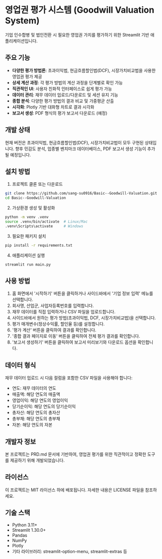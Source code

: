# 영업권 평가 시스템 (Goodwill Valuation System)

기업 인수합병 및 법인전환 시 필요한 영업권 가치를 평가하기 위한 Streamlit 기반 애플리케이션입니다.

## 주요 기능

* **다양한 평가 방법론**: 초과이익법, 현금흐름할인법(DCF), 시장가치비교법을 사용한 영업권 평가 제공
* **상세 계산 과정**: 각 평가 방법의 계산 과정을 단계별로 확인 가능
* **직관적인 UI**: 사용자 친화적 인터페이스로 쉽게 평가 가능
* **데이터 관리**: 재무 데이터 업로드/다운로드 및 세션 유지 기능
* **종합 분석**: 다양한 평가 방법의 결과 비교 및 가중평균 산출
* **시각화**: Plotly 기반 대화형 차트로 결과 시각화
* **보고서 생성**: PDF 형식의 평가 보고서 다운로드 (예정)

## 개발 상태

현재 버전은 초과이익법, 현금흐름할인법(DCF), 시장가치비교법이 모두 구현된 상태입니다.
향후 민감도 분석, 업종별 벤치마크 데이터베이스, PDF 보고서 생성 기능이 추가될 예정입니다.

## 설치 방법

1. 프로젝트 클론 또는 다운로드

```bash
git clone https://github.com/sang-su0916/Basic--Goodwill-Valuation.git
cd Basic--Goodwill-Valuation
```

2. 가상환경 생성 및 활성화

```bash
python -m venv .venv
source .venv/bin/activate  # Linux/Mac
.venv\Scripts\activate     # Windows
```

3. 필요한 패키지 설치

```bash
pip install -r requirements.txt
```

4. 애플리케이션 실행

```bash
streamlit run main.py
```

## 사용 방법

1. 홈 화면에서 '시작하기' 버튼을 클릭하거나 사이드바에서 '기업 정보 입력' 메뉴를 선택합니다.
2. 회사명, 산업군, 사업자등록번호를 입력합니다.
3. 재무 데이터를 직접 입력하거나 CSV 파일을 업로드합니다.
4. 사이드바에서 원하는 평가 방법(초과이익법, DCF, 시장가치비교법)을 선택합니다.
5. 평가 매개변수(정상수익률, 할인율 등)를 설정합니다.
6. '평가 계산' 버튼을 클릭하여 결과를 확인합니다.
7. '종합 결과 페이지로 이동' 버튼을 클릭하여 전체 평가 결과를 확인합니다.
8. '보고서 생성하기' 버튼을 클릭하여 보고서 미리보기와 다운로드 옵션을 확인합니다.

## 데이터 형식

재무 데이터 업로드 시 다음 컬럼을 포함한 CSV 파일을 사용해야 합니다:

- 연도: 재무 데이터의 연도
- 매출액: 해당 연도의 매출액
- 영업이익: 해당 연도의 영업이익
- 당기순이익: 해당 연도의 당기순이익
- 총자산: 해당 연도의 총자산
- 총부채: 해당 연도의 총부채
- 자본: 해당 연도의 자본

## 개발자 정보

본 프로젝트는 PRD.md 문서에 기반하여, 영업권 평가를 위한 직관적이고 정확한 도구를 제공하기 위해 개발되었습니다.

## 라이선스

이 프로젝트는 MIT 라이선스 하에 배포됩니다. 자세한 내용은 LICENSE 파일을 참조하세요.

## 기술 스택

- Python 3.11+
- Streamlit 1.30.0+
- Pandas
- NumPy
- Plotly
- 기타 라이브러리: streamlit-option-menu, streamlit-extras 등 
